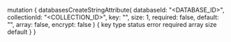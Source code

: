 mutation {
    databasesCreateStringAttribute(
        databaseId: "<DATABASE_ID>",
        collectionId: "<COLLECTION_ID>",
        key: "",
        size: 1,
        required: false,
        default: "<DEFAULT>",
        array: false,
        encrypt: false
    ) {
        key
        type
        status
        error
        required
        array
        size
        default
    }
}
